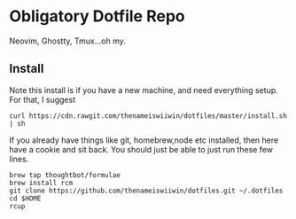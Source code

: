 # Obligatory Dotfile Repo

Neovim, Ghostty, Tmux...oh my.

## Install

Note this install is if you have a new machine, and need everything setup.
For that, I suggest

```
curl https://cdn.rawgit.com/thenameiswiiwin/dotfiles/master/install.sh | sh
```

If you already have things like git, homebrew,node etc installed, then here have a cookie and sit back.
You should just be able to just run these few lines.

```
brew tap thoughtbot/formulae
brew install rcm
git clone https://github.com/thenameiswiiwin/dotfiles.git ~/.dotfiles
cd $HOME
rcup
```
